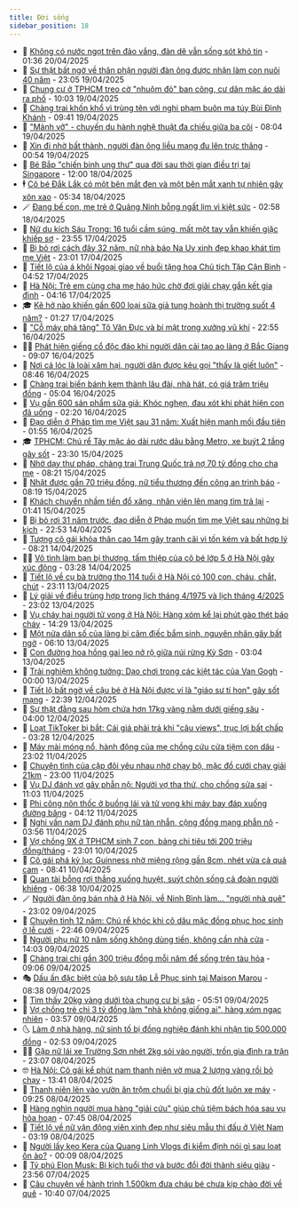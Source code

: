 ```yaml
---
title: Đời sống
sidebar_position: 18
---
```


<!-- dantri-doi-song:START -->
- 🥳 [Không có nước ngọt trên đảo vắng, đàn dê vẫn sống sót khó tin](https://dantri.com.vn/doi-song/khong-co-nuoc-ngot-tren-dao-vang-dan-de-van-song-sot-kho-tin-20250419121204678.htm) - 01:36 20/04/2025
- 🌁 [Sự thật bất ngờ về thân phận người đàn ông được nhận làm con nuôi 40 năm](https://dantri.com.vn/doi-song/su-that-bat-ngo-ve-than-phan-nguoi-dan-ong-duoc-nhan-lam-con-nuoi-40-nam-20250418173012169.htm) - 23:05 19/04/2025
- 👀 [Chung cư ở TPHCM treo cờ &quot;nhuộm đỏ&quot; ban công, cư dân mặc áo dài ra phố](https://dantri.com.vn/doi-song/chung-cu-o-tphcm-treo-co-nhuom-do-ban-cong-cu-dan-mac-ao-dai-ra-pho-20250419131143997.htm) - 10:03 19/04/2025
- 🐻 [Chàng trai khốn khổ vì trùng tên với nghi phạm buôn ma túy Bùi Đình Khánh](https://dantri.com.vn/doi-song/chang-trai-khon-kho-vi-trung-ten-voi-nghi-pham-buon-ma-tuy-bui-dinh-khanh-20250419154108443.htm) - 09:41 19/04/2025
- 🦅 [&quot;Mảnh vỡ&quot; - chuyến du hành nghệ thuật đa chiều giữa ba cõi](https://dantri.com.vn/doi-song/manh-vo-chuyen-du-hanh-nghe-thuat-da-chieu-giua-ba-coi-20250419150415188.htm) - 08:04 19/04/2025
- 🦩 [Xin đi nhờ bất thành, người đàn ông liều mạng đu lên trực thăng](https://dantri.com.vn/doi-song/xin-di-nho-bat-thanh-nguoi-dan-ong-lieu-mang-du-len-truc-thang-20250418205717036.htm) - 00:54 19/04/2025
- 🦏 [Bé Bắp &quot;chiến binh ung thư&quot; qua đời sau thời gian điều trị tại Singapore](https://dantri.com.vn/doi-song/be-bap-chien-binh-ung-thu-qua-doi-sau-thoi-gian-dieu-tri-tai-singapore-20250411155314777.htm) - 12:00 18/04/2025
- 🕴 [Cô bé Đắk Lắk có một bên mắt đen và một bên mắt xanh tự nhiên gây xôn xao](https://dantri.com.vn/doi-song/co-be-dak-lak-co-mot-ben-mat-den-va-mot-ben-mat-xanh-tu-nhien-gay-xon-xao-20250418114544968.htm) - 05:34 18/04/2025
- 🪄 [Đang bế con, mẹ trẻ ở Quảng Ninh bỗng ngất lịm vì kiệt sức](https://dantri.com.vn/doi-song/dang-be-con-me-tre-o-quang-ninh-bong-ngat-lim-vi-kiet-suc-20250418085611655.htm) - 02:58 18/04/2025
- 🚦 [Nữ du kích Sáu Trong: 16 tuổi cầm súng, mất một tay vẫn khiến giặc khiếp sợ](https://dantri.com.vn/doi-song/nu-du-kich-sau-trong-16-tuoi-cam-sung-mat-mot-tay-van-khien-giac-khiep-so-20250417172934584.htm) - 23:55 17/04/2025
- 🤔 [Bị bỏ rơi cách đây 32 năm, nữ nhà báo Na Uy xinh đẹp khao khát tìm mẹ Việt](https://dantri.com.vn/doi-song/bi-bo-roi-cach-day-32-nam-nu-nha-bao-na-uy-xinh-dep-khao-khat-tim-me-viet-20250416154527213.htm) - 23:01 17/04/2025
- 🚦 [Tiết lộ của á khôi Ngoại giao về buổi tặng hoa Chủ tịch Tập Cận Bình](https://dantri.com.vn/doi-song/tiet-lo-cua-a-khoi-ngoai-giao-ve-buoi-tang-hoa-chu-tich-tap-can-binh-20250416150250336.htm) - 04:52 17/04/2025
- 🐎 [Hà Nội: Trẻ em cùng cha mẹ háo hức chờ đợi giải chạy gắn kết gia đình](https://dantri.com.vn/doi-song/ha-noi-tre-em-cung-cha-me-hao-huc-cho-doi-giai-chay-gan-ket-gia-dinh-20250416184009370.htm) - 04:16 17/04/2025
- 🎓 [Kẽ hở nào khiến gần 600 loại sữa giả tung hoành thị trường suốt 4 năm?](https://dantri.com.vn/doi-song/ke-ho-nao-khien-gan-600-loai-sua-gia-tung-hoanh-thi-truong-suot-4-nam-20250416222954028.htm) - 01:27 17/04/2025
- 🐘 [&quot;Cỗ máy phá tăng&quot; Tô Văn Đực và bí mật trong xưởng vũ khí](https://dantri.com.vn/doi-song/co-may-pha-tang-to-van-duc-va-bi-mat-trong-xuong-vu-khi-20250415164326693.htm) - 22:55 16/04/2025
- 🧑‍🏫 [Phát hiện giếng cổ độc đáo khi người dân cải tạo ao làng ở Bắc Giang](https://dantri.com.vn/doi-song/phat-hien-gieng-co-doc-dao-khi-nguoi-dan-cai-tao-ao-lang-o-bac-giang-20250416150946295.htm) - 09:07 16/04/2025
- 🦒 [Nơi cá lóc là loài xâm hại, người dân được kêu gọi &quot;thấy là giết luôn&quot;](https://dantri.com.vn/doi-song/noi-ca-loc-la-loai-xam-hai-nguoi-dan-duoc-keu-goi-thay-la-giet-luon-20250416143146372.htm) - 08:46 16/04/2025
- 🧰 [Chàng trai biến bánh kem thành lâu đài, nhà hát, có giá trăm triệu đồng](https://dantri.com.vn/doi-song/chang-trai-bien-banh-kem-thanh-lau-dai-nha-hat-co-gia-tram-trieu-dong-20250409150031672.htm) - 05:04 16/04/2025
- 🧐 [Vụ gần 600 sản phẩm sữa giả: Khóc nghẹn, đau xót khi phát hiện con đã uống](https://dantri.com.vn/doi-song/vu-gan-600-san-pham-sua-gia-khoc-nghen-dau-xot-khi-phat-hien-con-da-uong-20250416083628131.htm) - 02:20 16/04/2025
- 🌮 [Đạo diễn ở Pháp tìm mẹ Việt sau 31 năm: Xuất hiện manh mối đầu tiên](https://dantri.com.vn/doi-song/dao-dien-o-phap-tim-me-viet-sau-31-nam-xuat-hien-manh-moi-dau-tien-20250415230857146.htm) - 01:55 16/04/2025
- 🎓 [TPHCM: Chú rể Tây mặc áo dài rước dâu bằng Metro, xe buýt 2 tầng gây sốt](https://dantri.com.vn/doi-song/tphcm-chu-re-tay-mac-ao-dai-ruoc-dau-bang-metro-xe-buyt-2-tang-gay-sot-20250416033429313.htm) - 23:30 15/04/2025
- 🚀 [Nhờ dạy thư pháp, chàng trai Trung Quốc trả nợ 70 tỷ đồng cho cha mẹ](https://dantri.com.vn/doi-song/nho-day-thu-phap-chang-trai-trung-quoc-tra-no-70-ty-dong-cho-cha-me-20250413162430433.htm) - 08:21 15/04/2025
- 🤖 [Nhặt được gần 70 triệu đồng, nữ tiểu thương đến công an trình báo](https://dantri.com.vn/doi-song/nhat-duoc-gan-70-trieu-dong-nu-tieu-thuong-den-cong-an-trinh-bao-20250415103029668.htm) - 08:19 15/04/2025
- 🤩 [Khách chuyển nhầm tiền đổ xăng, nhân viên lên mạng tìm trả lại](https://dantri.com.vn/doi-song/khach-chuyen-nham-tien-do-xang-nhan-vien-len-mang-tim-tra-lai-20250415074224245.htm) - 01:41 15/04/2025
- 👹 [Bị bỏ rơi 31 năm trước, đạo diễn ở Pháp muốn tìm mẹ Việt sau những bi kịch](https://dantri.com.vn/doi-song/bi-bo-roi-31-nam-truoc-dao-dien-o-phap-muon-tim-me-viet-sau-nhung-bi-kich-20250414192855150.htm) - 22:53 14/04/2025
- 🦩 [Tượng cô gái khỏa thân cao 14m gây tranh cãi vì tốn kém và bất hợp lý](https://dantri.com.vn/doi-song/tuong-co-gai-khoa-than-cao-14m-gay-tranh-cai-vi-ton-kem-va-bat-hop-ly-20250413225145390.htm) - 08:21 14/04/2025
- 🧑‍🏫 [Vô tình làm bạn bị thương, tấm thiệp của cô bé lớp 5 ở Hà Nội gây xúc động](https://dantri.com.vn/doi-song/vo-tinh-lam-ban-bi-thuong-tam-thiep-cua-co-be-lop-5-o-ha-noi-gay-xuc-dong-20250414100818276.htm) - 03:28 14/04/2025
- 🌈 [Tiết lộ về cụ bà trường thọ 114 tuổi ở Hà Nội có 100 con, cháu, chắt, chút](https://dantri.com.vn/doi-song/tiet-lo-ve-cu-ba-truong-tho-114-tuoi-o-ha-noi-co-100-con-chau-chat-chut-20250413162416261.htm) - 23:11 13/04/2025
- 💃 [Lý giải về điều trùng hợp trong lịch tháng 4/1975 và lịch tháng 4/2025](https://dantri.com.vn/doi-song/ly-giai-ve-dieu-trung-hop-trong-lich-thang-41975-va-lich-thang-42025-20250413170647643.htm) - 23:02 13/04/2025
- 💂 [Vụ cháy hai người tử vong ở Hà Nội: Hàng xóm kể lại phút gào thét báo cháy](https://dantri.com.vn/doi-song/vu-chay-hai-nguoi-tu-vong-o-ha-noi-hang-xom-ke-lai-phut-gao-thet-bao-chay-20250413200430787.htm) - 14:29 13/04/2025
- 🦏 [Một nửa dân số của làng bị câm điếc bẩm sinh, nguyên nhân gây bất ngờ](https://dantri.com.vn/doi-song/mot-nua-dan-so-cua-lang-bi-cam-diec-bam-sinh-nguyen-nhan-gay-bat-ngo-20250412110337208.htm) - 06:10 13/04/2025
- 🤡 [Con đường hoa hồng gai leo nở rộ giữa núi rừng Kỳ Sơn](https://dantri.com.vn/doi-song/con-duong-hoa-hong-gai-leo-no-ro-giua-nui-rung-ky-son-20250412163728098.htm) - 03:04 13/04/2025
- 🫶 [Trải nghiệm không tưởng: Dạo chơi trong các kiệt tác của Van Gogh](https://dantri.com.vn/doi-song/trai-nghiem-khong-tuong-dao-choi-trong-cac-kiet-tac-cua-van-gogh-20250309063637527.htm) - 00:00 13/04/2025
- 💪 [Tiết lộ bất ngờ về cậu bé ở Hà Nội được ví là &quot;giáo sư tí hon&quot; gây sốt mạng](https://dantri.com.vn/doi-song/tiet-lo-bat-ngo-ve-cau-be-o-ha-noi-duoc-vi-la-giao-su-ti-hon-gay-sot-mang-20250411121559524.htm) - 22:39 12/04/2025
- 🦅 [Sự thật đằng sau hòm chứa hơn 17kg vàng nằm dưới giếng sâu](https://dantri.com.vn/doi-song/su-that-dang-sau-hom-chua-hon-17kg-vang-nam-duoi-gieng-sau-20250410010649156.htm) - 04:00 12/04/2025
- 🧠 [Loạt TikToker bị bắt: Cái giá phải trả khi &quot;câu views&quot;, trục lợi bất chấp](https://dantri.com.vn/doi-song/loat-tiktoker-bi-bat-cai-gia-phai-tra-khi-cau-views-truc-loi-bat-chap-20250411215222636.htm) - 03:28 12/04/2025
- 🦅 [Máy mài móng nổ, hành động của mẹ chồng cứu cửa tiệm con dâu](https://dantri.com.vn/doi-song/may-mai-mong-no-hanh-dong-cua-me-chong-cuu-cua-tiem-con-dau-20250411200403944.htm) - 23:02 11/04/2025
- 💪 [Chuyện tình của cặp đôi yêu nhau nhờ chạy bộ, mặc đồ cưới chạy giải 21km](https://dantri.com.vn/doi-song/chuyen-tinh-cua-cap-doi-yeu-nhau-nho-chay-bo-mac-do-cuoi-chay-giai-21km-20250409150024476.htm) - 23:00 11/04/2025
- 🧐 [Vụ DJ đánh vợ gây phẫn nộ: Người vợ tha thứ, cho chồng sửa sai](https://dantri.com.vn/doi-song/vu-dj-danh-vo-gay-phan-no-nguoi-vo-tha-thu-cho-chong-sua-sai-20250411164624243.htm) - 11:03 11/04/2025
- 👀 [Phi công nôn thốc ở buồng lái và tử vong khi máy bay đáp xuống đường băng](https://dantri.com.vn/doi-song/phi-cong-non-thoc-o-buong-lai-va-tu-vong-khi-may-bay-dap-xuong-duong-bang-20250411100509198.htm) - 04:12 11/04/2025
- 🎉 [Nghi vấn nam DJ đánh phụ nữ tàn nhẫn, cộng đồng mạng phẫn nộ](https://dantri.com.vn/doi-song/nghi-van-nam-dj-danh-phu-nu-tan-nhan-cong-dong-mang-phan-no-20250411104858713.htm) - 03:56 11/04/2025
- 💂 [Vợ chồng 9X ở TPHCM sinh 7 con, bảng chi tiêu tới 200 triệu đồng/tháng](https://dantri.com.vn/doi-song/vo-chong-9x-o-tphcm-sinh-7-con-bang-chi-tieu-toi-200-trieu-dongthang-20250410202728555.htm) - 23:01 10/04/2025
- 🚀 [Cô gái phá kỷ lục Guinness nhờ miệng rộng gần 8cm, nhét vừa cả quả cam](https://dantri.com.vn/doi-song/co-gai-pha-ky-luc-guinness-nho-mieng-rong-gan-8cm-nhet-vua-ca-qua-cam-20250410134247641.htm) - 08:41 10/04/2025
- 👹 [Quan tài bỗng rơi thẳng xuống huyệt, suýt chôn sống cả đoàn người khiêng](https://dantri.com.vn/doi-song/quan-tai-bong-roi-thang-xuong-huyet-suyt-chon-song-ca-doan-nguoi-khieng-20250409234256014.htm) - 06:38 10/04/2025
- 🪄 [Người đàn ông bán nhà ở Hà Nội, về Ninh Bình làm... &quot;người nhà quê&quot;](https://dantri.com.vn/doi-song/nguoi-dan-ong-ban-nha-o-ha-noi-ve-ninh-binh-lam-nguoi-nha-que-20250404164019293.htm) - 23:02 09/04/2025
- 🌁 [Chuyện tình 12 năm: Chú rể khóc khi cô dâu mặc đồng phục học sinh ở lễ cưới](https://dantri.com.vn/doi-song/chuyen-tinh-12-nam-chu-re-khoc-khi-co-dau-mac-dong-phuc-hoc-sinh-o-le-cuoi-20250409162929991.htm) - 22:46 09/04/2025
- 🌋 [Người phụ nữ 10 năm sống không dùng tiền, không cần nhà cửa](https://dantri.com.vn/doi-song/nguoi-phu-nu-10-nam-song-khong-dung-tien-khong-can-nha-cua-20250409111242636.htm) - 14:03 09/04/2025
- 🦆 [Chàng trai chi gần 300 triệu đồng mỗi năm để sống trên tàu hỏa](https://dantri.com.vn/doi-song/chang-trai-chi-gan-300-trieu-dong-moi-nam-de-song-tren-tau-hoa-20250409124340335.htm) - 09:06 09/04/2025
- 🎭 [Dấu ấn đặc biệt của bộ sưu tập Lễ Phục sinh tại Maison Marou](https://dantri.com.vn/doi-song/dau-an-dac-biet-cua-bo-suu-tap-le-phuc-sinh-tai-maison-marou-20250409151038812.htm) - 08:38 09/04/2025
- 🤡 [Tìm thấy 20kg vàng dưới tòa chung cư bị sập](https://dantri.com.vn/doi-song/tim-thay-20kg-vang-duoi-toa-chung-cu-bi-sap-20250409123833316.htm) - 05:51 09/04/2025
- 🦩 [Vợ chồng trẻ chi 3 tỷ đồng làm &quot;nhà không giống ai&quot;, hàng xóm ngạc nhiên](https://dantri.com.vn/doi-song/vo-chong-tre-chi-3-ty-dong-lam-nha-khong-giong-ai-hang-xom-ngac-nhien-20250408114949142.htm) - 03:57 09/04/2025
- 🌜 [Làm ở nhà hàng, nữ sinh tố bị đồng nghiệp đánh khi nhận tip 500.000 đồng](https://dantri.com.vn/doi-song/lam-o-nha-hang-nu-sinh-to-bi-dong-nghiep-danh-khi-nhan-tip-500000-dong-20250409091413588.htm) - 02:53 09/04/2025
- 🧑‍🏫 [Gặp nữ lái xe Trường Sơn nhét 2kg sỏi vào người, trốn gia đình ra trận](https://dantri.com.vn/doi-song/gap-nu-lai-xe-truong-son-nhet-2kg-soi-vao-nguoi-tron-gia-dinh-ra-tran-20250403195541404.htm) - 23:07 08/04/2025
- 🤓 [Hà Nội: Cô gái kể phút nam thanh niên vờ mua 2 lượng vàng rồi bỏ chạy](https://dantri.com.vn/doi-song/ha-noi-co-gai-ke-phut-nam-thanh-nien-vo-mua-2-luong-vang-roi-bo-chay-20250408184846429.htm) - 13:41 08/04/2025
- 🤗 [Thanh niên lẻn vào vườn ăn trộm chuối bị gia chủ đốt luôn xe máy](https://dantri.com.vn/doi-song/thanh-nien-len-vao-vuon-an-trom-chuoi-bi-gia-chu-dot-luon-xe-may-20250408135723969.htm) - 09:25 08/04/2025
- 🦒 [Hàng nghìn người mua hàng &quot;giải cứu&quot; giúp chủ tiệm bách hóa sau vụ hỏa hoạn](https://dantri.com.vn/doi-song/hang-nghin-nguoi-mua-hang-giai-cuu-giup-chu-tiem-bach-hoa-sau-vu-hoa-hoan-20250408135929758.htm) - 07:45 08/04/2025
- 💂 [Tiết lộ về nữ vận động viên xinh đẹp như siêu mẫu thi đấu ở Việt Nam](https://dantri.com.vn/doi-song/tiet-lo-ve-nu-van-dong-vien-xinh-dep-nhu-sieu-mau-thi-dau-o-viet-nam-20250403180744759.htm) - 03:19 08/04/2025
- 🚀 [Người lấy kẹo Kera của Quang Linh Vlogs đi kiểm định nói gì sau loạt ồn ào?](https://dantri.com.vn/doi-song/nguoi-lay-keo-kera-cua-quang-linh-vlogs-di-kiem-dinh-noi-gi-sau-loat-on-ao-20250406000820625.htm) - 00:09 08/04/2025
- 🐲 [Tỷ phú Elon Musk: Bi kịch tuổi thơ và bước đổi đời thành siêu giàu](https://dantri.com.vn/doi-song/ty-phu-elon-musk-bi-kich-tuoi-tho-va-buoc-doi-doi-thanh-sieu-giau-20250325120209281.htm) - 23:56 07/04/2025
- 🎡 [Câu chuyện về hành trình 1.500km đưa cháu bé chưa kịp chào đời về quê](https://dantri.com.vn/doi-song/cau-chuyen-ve-hanh-trinh-1500km-dua-chau-be-chua-kip-chao-doi-ve-que-20250407164918587.htm) - 10:40 07/04/2025<!-- dantri-doi-song:END -->
